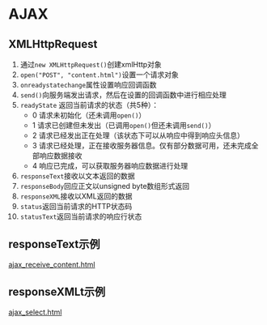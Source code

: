 # AJAX
## XMLHttpRequest
1. 通过`new XMLHttpRequest()`创建xmlHttp对象
2. `open("POST", "content.html")`设置一个请求对象
3. `onreadystatechange`属性设置响应回调函数
4. `send()`向服务端发出请求，然后在设置的回调函数中进行相应处理
5. `readyState` 返回当前请求的状态（共5种）：
	- 0 请求未初始化（还未调用`open()`）
	- 1 请求已创建但未发出（已调用`open()`但还未调用`send()`）
	- 2 请求已经发出正在处理（该状态下可以从响应中得到响应头信息）
	- 3 请求已经处理，正在接收服务器信息。仅有部分数据可用，还未完成全部响应数据接收
	- 4 响应已完成，可以获取服务器响应数据进行处理
6. `responseText`接收以文本返回的数据
7. `responseBody`回应正文以unsigned byte数组形式返回
8. `responseXML`接收以XML返回的数据
9. `status`返回当前请求的HTTP状态码
10. `statusText`返回当前请求的响应行状态
## responseText示例
[ajax_receive_content.html](ajax_receive_content.html)
## responseXMLt示例
[ajax_select.html](ajax_select.html)